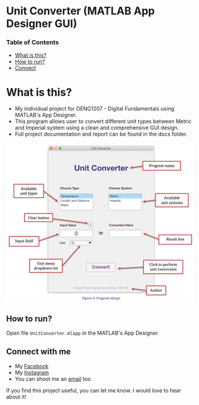 # Unit Converter (MATLAB App Designer GUI)

### Table of Contents
* [What is this?](#what)
* [How to run?](#run) 
* [Connect](#connect)

<a name="what"></a>
# What is this?
* My individual project for OENG1207 - Digital Fundamentals using MATLAB's App Designer. 
* This program allows user to convert different unit types between Metric and Imperial system using a clean and comprehensive GUI design.
* Full project documentation and report can be found in the docs folder.

![Program interface](./img/interface.png "Program interface")

<a name="run"></a>
## How to run?
Open file `UnitConverter.mlapp` in the MATLAB's App Designer.

<a name="connect"></a>
## Connect with me
* My [Facebook](https://www.facebook.com/Hoangdayo/)
* My [Instagram](https://www.instagram.com/hoang.desu/)
* You can shoot me an [email](mailto:hoangdesu@gmail.com) too

If you find this project useful, you can let me know. I would love to hear about it!



